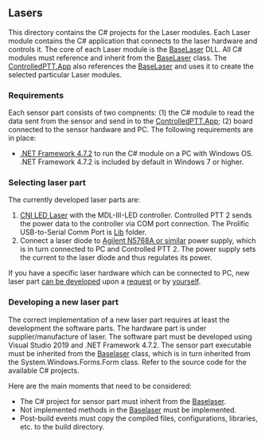 ## Lasers

This directory contains the C# projects for the Laser modules. Each Laser module contains the C# application that connects to the laser hardware and controls it. The core of each Laser module is the [BaseLaser](./BaseLaser) DLL. All C# modules must reference and inherit from the [BaseLaser](./BaseLaser) class. The [ControlledPTT.App](../App) also references the [BaseLaser](./BaseLaser) and uses it to create the selected particular Laser modules. 

### Requirements

Each sensor part consists of two compnents: (1) the C# module to read the data sent from the sensor and send in to the [ControlledPTT.App](../App); (2) board connected to the sensor hardware and PC. The following requirements are in place:

- [.NET Framework 4.7.2](https://dotnet.microsoft.com/download/dotnet-framework/net472) to run the C# module on a PC with Windows OS. .NET Framework 4.7.2 is included by default in Windows 7 or higher.

### Selecting laser part

The currently developed laser parts are:
1. [CNI LED Laser](./Lasers/CNIMDLIII) with the MDL-III-LED controller. Controlled PTT 2 sends the power data to the controller via COM port connection. The Prolific USB-to-Serial Comm Port is [Lib](./Lasers/CNIMDLIII/Lib) folder.
2. Connect a laser diode to [Agilent N5768A or similar](./Lasers/Agilent) power supply, which is in turn connected to PC and Controlled PTT 2. The power supply sets the current to the laser diode and thus regulates its power.

If you have a specific laser hardware which can be connected to PC, new laser part [can be developed](#developing-a-new-laser-part) upon a [request](mailto:konstantin.tamarov@uef.fi) or by [yourself](#development).

### Developing a new laser part

The correct implementation of a new laser part requires at least the development the software parts. The hardware part is under supplier/manufacture of laser. The software part must be developed using Visual Studio 2019 and .NET Framework 4.7.2. The sensor part executable must be inherited from the [Baselaser](./BaseLaser) class, which is in turn inherited from the System.Windows.Forms.Form class. Refer to the source code for the available C# projects.

Here are the main moments that need to be considered:
- The C# project for sensor part must inherit from the [Baselaser](./BaseLaser).
- Not implemented methods in the [Baselaser](./BaseLaser) must be implemented.
- Post-build events must copy the compiled files, configurations, libraries, etc. to the build directory.